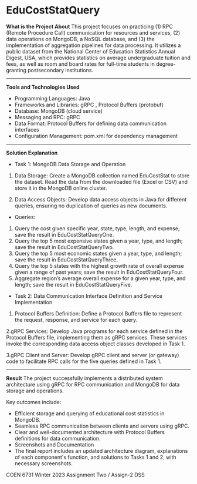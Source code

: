 # EduCostStatQuery

**What is the Project About**
This project focuses on practicing (1) RPC (Remote Procedure Call) communication for resources and services, (2) data operations on MongoDB, a NoSQL database, and (3) the implementation of aggregation pipelines for data processing. It utilizes a public dataset from the National Center of Education Statistics Annual Digest, USA, which provides statistics on average undergraduate tuition and fees, as well as room and board rates for full-time students in degree-granting postsecondary institutions.

-------------------------------------------------------------------------------------------------------------------------------------------------------------------------------

**Tools and Technologies Used**

- Programming Languages: Java
- Frameworks and Libraries: gRPC , Protocol Buffers (protobuf)
- Database: MongoDB (cloud service)
- Messaging and RPC: gRPC
- Data Format: Protocol Buffers for defining data communication interfaces
- Configuration Management: pom.xml for dependency management


-------------------------------------------------------------------------------------------------------------------------------------------------------------------------------

**Solution Explanation**

- Task 1: MongoDB Data Storage and Operation
  
1. Data Storage:
Create a MongoDB collection named EduCostStat to store the dataset.
Read the data from the downloaded file (Excel or CSV) and store it in the MongoDB online cluster.

2. Data Access Objects:
Develop data access objects in Java for different queries, ensuring no duplication of queries as new documents.

- Queries:

1. Query the cost given specific year, state, type, length, and expense; save the result in EduCostStatQueryOne.
2. Query the top 5 most expensive states given a year, type, and length; save the result in EduCostStatQueryTwo.
3. Query the top 5 most economic states given a year, type, and length; save the result in EduCostStatQueryThree.
4. Query the top 5 states with the highest growth rate of overall expense given a range of past years; save the result in EduCostStatQueryFour.
5. Aggregate region’s average overall expense for a given year, type, and length; save the result in EduCostStatQueryFive.
   
- Task 2: Data Communication Interface Definition and Service Implementation
  
1. Protocol Buffers Definition:
Define a Protocol Buffers file to represent the request, response, and service for each query.

2.gRPC Services:
Develop Java programs for each service defined in the Protocol Buffers file, implementing them as gRPC services. These services invoke the corresponding data access object classes developed in Task 1.

3.gRPC Client and Server:
Develop gRPC client and server (or gateway) code to facilitate RPC calls for the five queries defined in Task 1.

-------------------------------------------------------------------------------------------------------------------------------------------------------------------------------

**Result**
The project successfully implements a distributed system architecture using gRPC for RPC communication and MongoDB for data storage and operations. 

Key outcomes include:

- Efficient storage and querying of educational cost statistics in MongoDB.
- Seamless RPC communication between clients and servers using gRPC.
- Clear and well-documented architecture with Protocol Buffers definitions for data communication.
- Screenshots and Documentation
- The final report includes an updated architecture diagram, explanations of each component's function, and solutions to Tasks 1 and 2, with necessary screenshots.





COEN 6731 Winter 2023 Assignment Two / Assign-2 DSS

